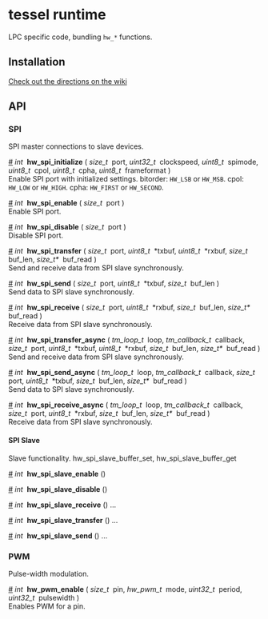 # tessel runtime

LPC specific code, bundling `hw_*` functions.

## Installation

[Check out the directions on the wiki](https://github.com/tessel/firmware/wiki)

## API

<!--markdocs API.txt-->
<!--generated by https://github.com/tcr/markdocs-->

### SPI
SPI master connections to slave devices.

&#x20;<a href="#api-int-hw_spi_initialize-size_t-port-uint32_t-clockspeed-uint8_t-spimode-uint8_t-cpol-uint8_t-cpha-uint8_t-frameformat-" name="api-int-hw_spi_initialize-size_t-port-uint32_t-clockspeed-uint8_t-spimode-uint8_t-cpol-uint8_t-cpha-uint8_t-frameformat-">#</a> <i>int</i>&nbsp; <b>hw_spi_initialize</b> ( <i>size\_t</i>&nbsp; port, <i>uint32\_t</i>&nbsp; clockspeed, <i>uint8\_t</i>&nbsp; spimode, <i>uint8\_t</i>&nbsp; cpol, <i>uint8\_t</i>&nbsp; cpha, <i>uint8\_t</i>&nbsp; frameformat )  
Enable SPI port with initialized settings. bitorder: `HW_LSB` or `HW_MSB`. cpol: `HW_LOW` or `HW_HIGH`. cpha: `HW_FIRST` or `HW_SECOND`.

&#x20;<a href="#api-int-hw_spi_enable-size_t-port-" name="api-int-hw_spi_enable-size_t-port-">#</a> <i>int</i>&nbsp; <b>hw_spi_enable</b> ( <i>size\_t</i>&nbsp; port )  
Enable SPI port.

&#x20;<a href="#api-int-hw_spi_disable-size_t-port-" name="api-int-hw_spi_disable-size_t-port-">#</a> <i>int</i>&nbsp; <b>hw_spi_disable</b> ( <i>size\_t</i>&nbsp; port )  
Disable SPI port.

&#x20;<a href="#api-int-hw_spi_transfer-size_t-port-uint8_t-txbuf-uint8_t-rxbuf-size_t-buf_len-size_t-buf_read-" name="api-int-hw_spi_transfer-size_t-port-uint8_t-txbuf-uint8_t-rxbuf-size_t-buf_len-size_t-buf_read-">#</a> <i>int</i>&nbsp; <b>hw_spi_transfer</b> ( <i>size\_t</i>&nbsp; port, <i>uint8\_t</i>&nbsp; \*txbuf, <i>uint8\_t</i>&nbsp; \*rxbuf, <i>size\_t</i>&nbsp; buf\_len, <i>size\_t\*</i>&nbsp; buf\_read )  
Send and receive data from SPI slave synchronously.

&#x20;<a href="#api-int-hw_spi_send-size_t-port-uint8_t-txbuf-size_t-buf_len-" name="api-int-hw_spi_send-size_t-port-uint8_t-txbuf-size_t-buf_len-">#</a> <i>int</i>&nbsp; <b>hw_spi_send</b> ( <i>size\_t</i>&nbsp; port, <i>uint8\_t</i>&nbsp; \*txbuf, <i>size\_t</i>&nbsp; buf\_len )  
Send data to SPI slave synchronously.

&#x20;<a href="#api-int-hw_spi_receive-size_t-port-uint8_t-rxbuf-size_t-buf_len-size_t-buf_read-" name="api-int-hw_spi_receive-size_t-port-uint8_t-rxbuf-size_t-buf_len-size_t-buf_read-">#</a> <i>int</i>&nbsp; <b>hw_spi_receive</b> ( <i>size\_t</i>&nbsp; port, <i>uint8\_t</i>&nbsp; \*rxbuf, <i>size\_t</i>&nbsp; buf\_len, <i>size\_t\*</i>&nbsp; buf\_read )  
Receive data from SPI slave synchronously.

&#x20;<a href="#api-int-hw_spi_transfer_async-tm_loop_t-loop-tm_callback_t-callback-size_t-port-uint8_t-txbuf-uint8_t-rxbuf-size_t-buf_len-size_t-buf_read-" name="api-int-hw_spi_transfer_async-tm_loop_t-loop-tm_callback_t-callback-size_t-port-uint8_t-txbuf-uint8_t-rxbuf-size_t-buf_len-size_t-buf_read-">#</a> <i>int</i>&nbsp; <b>hw_spi_transfer_async</b> ( <i>tm\_loop\_t</i>&nbsp; loop, <i>tm\_callback\_t</i>&nbsp; callback, <i>size\_t</i>&nbsp; port, <i>uint8\_t</i>&nbsp; \*txbuf, <i>uint8\_t</i>&nbsp; \*rxbuf, <i>size\_t</i>&nbsp; buf\_len, <i>size\_t\*</i>&nbsp; buf\_read )  
Send and receive data from SPI slave synchronously.

&#x20;<a href="#api-int-hw_spi_send_async-tm_loop_t-loop-tm_callback_t-callback-size_t-port-uint8_t-txbuf-size_t-buf_len-size_t-buf_read-" name="api-int-hw_spi_send_async-tm_loop_t-loop-tm_callback_t-callback-size_t-port-uint8_t-txbuf-size_t-buf_len-size_t-buf_read-">#</a> <i>int</i>&nbsp; <b>hw_spi_send_async</b> ( <i>tm\_loop\_t</i>&nbsp; loop, <i>tm\_callback\_t</i>&nbsp; callback, <i>size\_t</i>&nbsp; port, <i>uint8\_t</i>&nbsp; \*txbuf, <i>size\_t</i>&nbsp; buf\_len, <i>size\_t\*</i>&nbsp; buf\_read )  
Send data to SPI slave synchronously.

&#x20;<a href="#api-int-hw_spi_receive_async-tm_loop_t-loop-tm_callback_t-callback-size_t-port-uint8_t-rxbuf-size_t-buf_len-size_t-buf_read-" name="api-int-hw_spi_receive_async-tm_loop_t-loop-tm_callback_t-callback-size_t-port-uint8_t-rxbuf-size_t-buf_len-size_t-buf_read-">#</a> <i>int</i>&nbsp; <b>hw_spi_receive_async</b> ( <i>tm\_loop\_t</i>&nbsp; loop, <i>tm\_callback\_t</i>&nbsp; callback, <i>size\_t</i>&nbsp; port, <i>uint8\_t</i>&nbsp; \*rxbuf, <i>size\_t</i>&nbsp; buf\_len, <i>size\_t\*</i>&nbsp; buf\_read )  
Receive data from SPI slave synchronously.

#### SPI Slave
Slave functionality. hw_spi_slave_buffer_set, hw_spi_slave_buffer_get

&#x20;<a href="#api-int-hw_spi_slave_enable-" name="api-int-hw_spi_slave_enable-">#</a> <i>int</i>&nbsp; <b>hw_spi_slave_enable</b> ()  


&#x20;<a href="#api-int-hw_spi_slave_disable-" name="api-int-hw_spi_slave_disable-">#</a> <i>int</i>&nbsp; <b>hw_spi_slave_disable</b> ()  


&#x20;<a href="#api-int-hw_spi_slave_receive-" name="api-int-hw_spi_slave_receive-">#</a> <i>int</i>&nbsp; <b>hw_spi_slave_receive</b> () ...  


&#x20;<a href="#api-int-hw_spi_slave_transfer-" name="api-int-hw_spi_slave_transfer-">#</a> <i>int</i>&nbsp; <b>hw_spi_slave_transfer</b> () ...  


&#x20;<a href="#api-int-hw_spi_slave_send-" name="api-int-hw_spi_slave_send-">#</a> <i>int</i>&nbsp; <b>hw_spi_slave_send</b> () ...  


### PWM
Pulse-width modulation.

&#x20;<a href="#api-int-hw_pwm_enable-size_t-pin-hw_pwm_t-mode-uint32_t-period-uint32_t-pulsewidth-" name="api-int-hw_pwm_enable-size_t-pin-hw_pwm_t-mode-uint32_t-period-uint32_t-pulsewidth-">#</a> <i>int</i>&nbsp; <b>hw_pwm_enable</b> ( <i>size\_t</i>&nbsp; pin, <i>hw\_pwm\_t</i>&nbsp; mode, <i>uint32\_t</i>&nbsp; period, <i>uint32\_t</i>&nbsp; pulsewidth )  
Enables PWM for a pin.

<!--/markdocs-->
